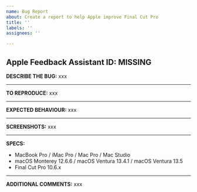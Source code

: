 ```yaml
---
name: Bug Report
about: Create a report to help Apple improve Final Cut Pro
title: ''
labels: ''
assignees: ''

---
```


Apple Feedback Assistant ID: MISSING
---

**DESCRIBE THE BUG:**
xxx

---

**TO REPRODUCE:**
xxx

---

**EXPECTED BEHAVIOUR:**
xxx

---

**SCREENSHOTS:**
xxx

---

**SPECS:**
- MacBook Pro / iMac Pro / Mac Pro / Mac Studio
- macOS Monterey 12.6.6 / macOS Ventura 13.4.1 / macOS Ventura 13.5
- Final Cut Pro 10.6.x

---
**ADDITIONAL COMMENTS:**
xxx
